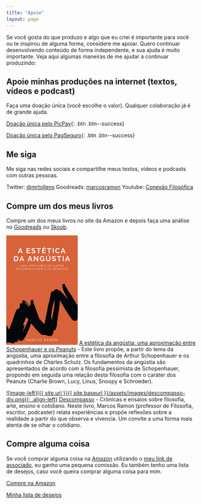 ```yaml
---
title: "Apoie"
layout: page
---
```


Se você gosta do que produzo e algo que eu criei é importante para você ou te inspirou de alguma forma, considere me apoiar. Quero continuar desenvolvendo conteúdo de forma independente, e sua ajuda é muito importante. Veja aqui algumas maneiras de me ajudar a continuar produzindo:

## Apoie minhas produções na internet (textos, vídeos e podcast)

Faça uma doação única (você escolhe o valor). Qualquer colaboração já é de grande ajuda. 

[<i class="fas fa-hand-holding-usd"></i> Doação única pelo PicPay](https://app.picpay.com/user/marcosramon){: .btn .btn--success}

[<i class="fas fa-hand-holding-usd"></i> Doação única pelo PagSeguro](https://pag.ae/7VyVHU82P){: .btn .btn--success}

## Me siga

Me siga nas redes sociais e compartilhe meus textos, vídeos e podcasts com outras pessoas.

Twitter: [@mrtollens](https://twitter.com/mrtollens)
Goodreads: [marcosramon](https://www.goodreads.com/author/show/16012578.Marcos_Ramon) 
Youtube: [Conexão Filosófica](http://youtube.com/conexaofilosofica)

## Compre um dos meus livros

Compre um dos meus livros no site da Amazon e depois faça uma análise no [Goodreads](https://www.goodreads.com/author/show/16012578.Marcos_Ramon) ou [Skoob](https://www.skoob.com.br/descompasso-841935ed847109.html).

<a href="https://amzn.to/2XAkrWF" target="_blank">![Estética da Angústia](/assets/images/estetica-div.png)</a> [A estética da angústia: uma aproximação entre Schopenhauer e os Peanuts](https://amzn.to/2XAkrWF) - Este livro propõe, a partir do tema da angústia, uma aproximação entre a filosofia de Arthur Schopenhauer e os quadrinhos de Charles Schulz. Os fundamentos da angústia são apresentados de acordo com a filosofia pessimista de Schopenhauer, propondo em seguida uma relação desta filosofia com o caráter dos Peanuts (Charlie Brown, Lucy, Linus, Snoopy e Schroeder).

<a href="https://amzn.to/2XvjDlH" target="_blank">![image-left]({{ site.url }}{{ site.baseurl }}/assets/images/descompasso-div.png){: .align-left}</a> [Descompasso](https://amzn.to/2XvjDlH) - Crônicas e ensaios sobre filosofia, arte, ensino e cotidiano. Neste livro, Marcos Ramon (professor de Filosofia, escritor, podcaster) relata experiências e propõe reflexões sobre a realidade a partir do que observa e vivencia. Um convite a uma forma mais atenta de se olhar o cotidiano.

## Compre alguma coisa

Se você comprar alguma coisa na [Amazon](https://www.amazon.com.br/?&_encoding=UTF8&tag=marcramo-20&linkCode=ur2&linkId=aad24eb81b50d91ca9706a1565e538a2&camp=1789&creative=9325) utilizando o [meu link de associado](https://www.amazon.com.br/?&_encoding=UTF8&tag=marcramo-20&linkCode=ur2&linkId=aad24eb81b50d91ca9706a1565e538a2&camp=1789&creative=9325), eu ganho uma pequena comissão. Eu também tenho uma lista de desejos, caso você queira comprar alguma coisa para mim. 

<a href="https://www.amazon.com.br/?&_encoding=UTF8&tag=marcramo-20&linkCode=ur2&linkId=aad24eb81b50d91ca9706a1565e538a2&camp=1789&creative=9325" onclick="ga(&quot;send&quot;,&quot;event&quot;,&quot;link&quot;,&quot;click&quot;,&quot;Shop Amazon&quot;)" class="btn btn--warning"><i class="fab fa-amazon"></i> Compre na Amazon </a> 

<a href="https://www.amazon.com.br/hz/wishlist/ls/37BY4FEADOM8T?ref_=wl_share" onclick="ga(&quot;send&quot;,&quot;event&quot;,&quot;link&quot;,&quot;click&quot;,&quot;Amazon Wish List&quot;)" class="btn btn--warning"><i class="fab fa-amazon"></i> Minha lista de desejos</a>
